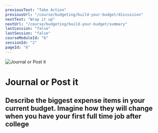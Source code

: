 ```yaml
---
previousText: "Take Action"
previousUrl: "/course/budgeting/build-your-budget/discussion"
nextText: "Wrap it up"
nextUrl: "/course/budgeting/build-your-budget/summary"
lastLession: "false"
lastSession: "false"
courseModuleId: "6"
sessionId: "2"
pageId: "6"
---
```



![Journal or Post it](/assets/img/journal-it.png)
# Journal or Post it

## Describe the biggest expense items in your current budget. Imagine how they will change when you have your first full time job after college
<sparkle-feed-post assignment-name="Describe the biggest expense items in your current budget. Imagine how they will change when you have your first full time job after college" ></sparkle-feed-post>